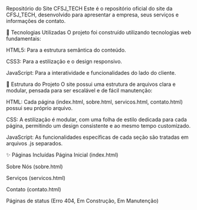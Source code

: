 Repositório do Site CFSJ_TECH
Este é o repositório oficial do site da CFSJ_TECH, desenvolvido para apresentar a empresa, seus serviços e informações de contato.

🚀 Tecnologias Utilizadas
O projeto foi construído utilizando tecnologias web fundamentais:

HTML5: Para a estrutura semântica do conteúdo.

CSS3: Para a estilização e o design responsivo.

JavaScript: Para a interatividade e funcionalidades do lado do cliente.

📂 Estrutura do Projeto
O site possui uma estrutura de arquivos clara e modular, pensada para ser escalável e de fácil manutenção:

HTML: Cada página (index.html, sobre.html, servicos.html, contato.html) possui seu próprio arquivo.

CSS: A estilização é modular, com uma folha de estilo dedicada para cada página, permitindo um design consistente e ao mesmo tempo customizado.

JavaScript: As funcionalidades específicas de cada seção são tratadas em arquivos .js separados.

✨ Páginas Incluídas
Página Inicial (index.html)

Sobre Nós (sobre.html)

Serviços (servicos.html)

Contato (contato.html)

Páginas de status (Erro 404, Em Construção, Em Manutenção)
